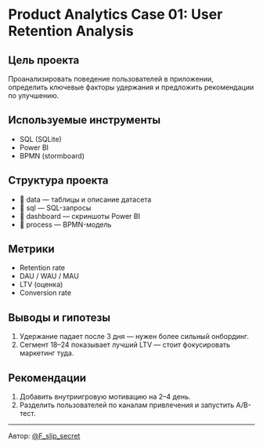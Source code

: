 # Product Analytics Case 01: User Retention Analysis

## Цель проекта
Проанализировать поведение пользователей в приложении, определить ключевые факторы удержания и предложить рекомендации по улучшению.

## Используемые инструменты
- SQL (SQLite)
- Power BI
- BPMN (stormboard)

## Структура проекта
- 📂 data — таблицы и описание датасета  
- 📂 sql — SQL-запросы  
- 📂 dashboard — скриншоты Power BI  
- 📂 process — BPMN-модель

## Метрики
- Retention rate  
- DAU / WAU / MAU  
- LTV (оценка)  
- Conversion rate

## Выводы и гипотезы
1. Удержание падает после 3 дня — нужен более сильный онбординг.  
2. Сегмент 18–24 показывает лучший LTV — стоит фокусировать маркетинг туда.

## Рекомендации
1. Добавить внутриигровую мотивацию на 2–4 день.  
2. Разделить пользователей по каналам привлечения и запустить A/B-тест.

---

Автор: [@F_slip_secret](https://t.me/F_slip_secret)

